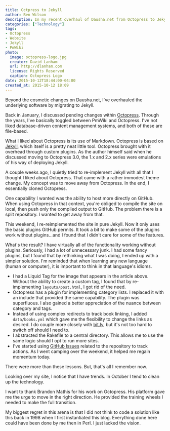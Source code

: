 ```yaml
---
title: Octpress to Jekyll
author: Ben Wilson
description: In my recent overhaul of Dausha.net from Octopress to Jekyll, I'm reminded of the beauty of simplicity.
categories: ["Technology"]
tags:
- Octopress
- Website
- Jekyll
- PmWiki
photo:
  image: octopress-logo.jpg
  creator: David Lanham
  url: http://dlanham.com
  license: Rights Reserved
  caption: Octopress Logo
date: 2015-10-12T18:44:00-04:00
created_at: 2015-10-12 18:09
---
```


Beyond the cosmetic changes on Dausha.net, I've overhauled the underlying software by migrating to Jekyll.

<!--more-->

Back in January, I discussed pending changes within [Octopress](/posts/lessons-in-octopress/). Through the years, I've basically toggled between PmWiki and Octopress. I've not liked database-driven content management systems, and both of these are file-based.

What I liked about Octopress is its use of Markdown. Octopress is based on [Jekyll](http://jekyllrb.com), which itself is a pretty neat little tool. Octopress brought with it overhead through custom plugins. As the author himself said when he discussed moving to Octopress 3.0, the 1.x and 2.x series were emulations of his way of deploying Jekyll.

A couple weeks ago, I quietly tried to re-implement Jekyll with all that I thought I liked about Octopress. That came with a rather immodest theme change. My concept was to move away from Octopress. In the end, I essentially cloned Octopress.

One capability I wanted was the ability to host more directly on GitHub. When using Octopress in that context, you're obliged to compile the site on local, then push only the compiled output to GitHub. The problem there is a split repository. I wanted to get away from that.

This weekend, I re-reimplemented the site in pure Jekyll. Now it only uses the basic plugins GitHub permits. It took a bit to make some of the plugins work without plugins...and I found that I didn't care for some of the features.

What's the result? I have virtually all of the functionality working without plugins. Seriously, I had a lot of unnecessary junk. I had some fancy plugins, but I found that by rethinking what I was doing, I ended up with a simpler solution. I'm reminded that when learning any new language (human or computer), it is important to think in that language's idioms.

* I had a Liquid Tag for the image that appears in the article above. Without the ability to create a custom tag, I found that by re-implementing `layouts/post.html`, I got rid of the need.
* Octopress has a plugin for implementing category lists. I replaced it with an include that provided the same capability. The plugin was superfluous. I also gained a better appreciation of the nuance between category and tags.
* Instead of using complex redirects to track book linking, I added `data/books.yml` which gave me the flexibility to change the links as desired. I do couple more closely with [bit.ly](https://bit.ly), but it's not too hard to switch off should I need to.
* I abstracted the Rakefile to a central directory. This allows me to use the same logic should I opt to run more sites.
* I've started using [GitHub Issues](https://github.com/Merovex/merovex.github.io/issues) related to the repository to track actions. As I went camping over the weekend, it helped me regain momentum today.

There were more than these lessons. But, that's all I remember now.

Looking over my site, I notice that I have trends. In October I tend to clean up the technology.

I want to thank Brandon Mathis for his work on Octopress. His platform gave me the urge to move in the right direction. He provided the training wheels I needed to make the full transition.

My biggest regret in this arena is that I did not think to code a solution like this back in 1998 when I first instantiated this blog. Everything done here could have been done by me then in Perl. I just lacked the vision.
